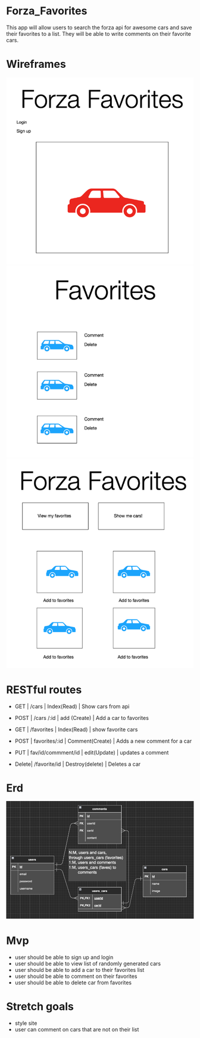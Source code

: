 # Forza_Favorites

This app will allow users to search the forza api for awesome cars and save their favorites to a list.  They will be able to write comments on their favorite cars.

# Wireframes

![wireframe](./images/home.png)
![wireframe](./images/cars.png)
![wireframe](./images/favorites.png)

# RESTful routes


+ GET 	|	/cars				        |  Index(Read)		|	Show cars from api

+ POST	| /cars	/:id  			  | add (Create)		|	Add a car to favorites

+ GET		| /favorites			    | Index(Read)			| show favorite cars

+ POST	|  favorites/:id		  | Comment(Create) |	Adds a new comment for a car

+ PUT	  |	fav/id/commment/id	| edit(Update)		|	updates a comment

+ Delete|	/favorite/id		    | Destroy(delete)	|	Deletes a car

# Erd

![erd](./images/erdnew.png)

# Mvp

+ user should be able to sign up and login
+ user should be able to view list of randomly generated cars
+ user should be able to add a car to their favorites list
+ user should be able to comment on their favorites
+ user should be able to delete car from favorites

# Stretch goals

+ style site
+ user can comment on cars that are not on their list
